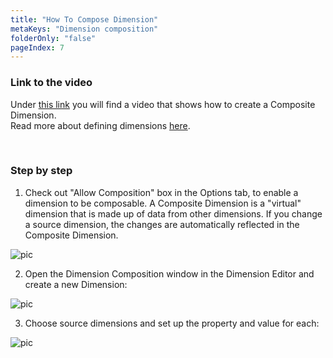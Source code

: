 ```yaml
---
title: "How To Compose Dimension"
metaKeys: "Dimension composition"
folderOnly: "false"
pageIndex: 7
---
```


### Link to the video

Under [this link](https://profitbasedocs.blob.core.windows.net/videos/Dimension%20-%20Dimension%20Composition.mp4) you will find a video that shows how to create a Composite Dimension.  
Read more about defining dimensions [here](../../dimensions.md).

<br/>

### Step by step

1. Check out "Allow Composition" box in the Options tab, to enable a dimension to be composable. A Composite Dimension is a "virtual" dimension that is made up of data from other dimensions. If you change a source dimension, the changes are automatically reflected in the Composite Dimension.

![pic](https://profitbasedocs.blob.core.windows.net/images/htDC1.png)

2. Open the Dimension Composition window in the Dimension Editor and create a new Dimension:

![pic](https://profitbasedocs.blob.core.windows.net/images/htDC2.png)

3. Choose source dimensions and set up the property and value for each:

![pic](https://profitbasedocs.blob.core.windows.net/images/htDC3.png)